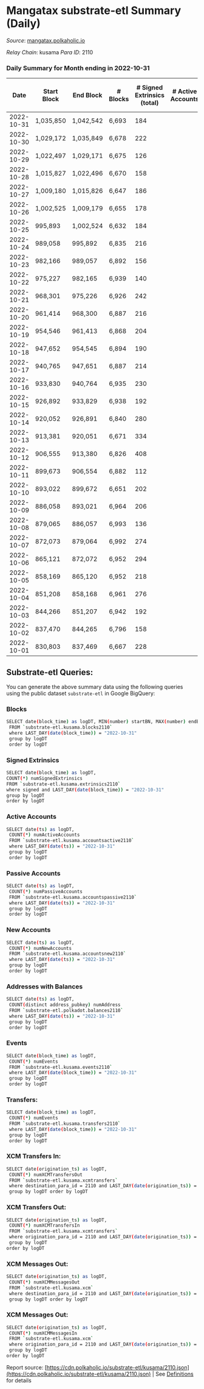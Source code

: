 # Mangatax substrate-etl Summary (Daily)

_Source_: [mangatax.polkaholic.io](https://mangatax.polkaholic.io)

*Relay Chain*: kusama
*Para ID*: 2110



### Daily Summary for Month ending in 2022-10-31


| Date | Start Block | End Block | # Blocks | # Signed Extrinsics (total) | # Active Accounts | # Passive | # New | # Addresses with Balances | # Events | # Transfers | # XCM Transfers In | # XCM Transfers Out | # XCM In | # XCM Out | Issues | 
| ---- | ----------- | --------- | -------- | --------------------------- | ----------------- | --------- | ----- | ------------------------- | -------- | ----------- | ------------------ | ------------------- | -------- | --------- | ------ |
| 2022-10-31 | 1,035,850 | 1,042,542 | 6,693 | 184 |  |  |  | 1,395 | 13,909 | 1  | 10 ($239.43) | 6 ($1,277.21) |  |  |  |
| 2022-10-30 | 1,029,172 | 1,035,849 | 6,678 | 222 |  |  |  | 1,393 | 13,990 |   | 16 ($3,030.53) | 13 ($3,803.90) |  |  |  |
| 2022-10-29 | 1,022,497 | 1,029,171 | 6,675 | 126 |  |  |  | 1,391 | 13,774 |   | 8 ($4,843.01) | 3 ($3,331.39) |  |  |  |
| 2022-10-28 | 1,015,827 | 1,022,496 | 6,670 | 158 |  |  |  | 1,391 | 13,858 | 2  | 7 ($377.79) | 3 ($50.42) |  |  |  |
| 2022-10-27 | 1,009,180 | 1,015,826 | 6,647 | 186 |  |  |  | 1,390 | 13,870 | 3  | 10 ($344.52) | 4 ($686.97) |  |  |  |
| 2022-10-26 | 1,002,525 | 1,009,179 | 6,655 | 178 |  |  |  | 1,388 | 13,803 |   | 7 ($2,776.99) | 6 ($310.19) |  |  |  |
| 2022-10-25 | 995,893 | 1,002,524 | 6,632 | 184 |  |  |  | 1,388 | 13,834 |   | 12 ($645.92) | 11 ($2,119.77) |  |  |  |
| 2022-10-24 | 989,058 | 995,892 | 6,835 | 216 |  |  |  | 1,386 | 14,263 |   | 13 ($207.72) | 1 ($271.21) |  |  |  |
| 2022-10-23 | 982,166 | 989,057 | 6,892 | 156 |  |  |  | 1,384 | 14,290 |   | 8 ($145.05) |   |  |  |  |
| 2022-10-22 | 975,227 | 982,165 | 6,939 | 140 |  |  |  | 1,384 | 14,372 |   | 5 ($128.30) | 1 ($147.56) |  |  |  |
| 2022-10-21 | 968,301 | 975,226 | 6,926 | 242 |  |  |  | 1,382 | 14,506 | 3  | 9 ($1,083.20) |   |  |  |  |
| 2022-10-20 | 961,414 | 968,300 | 6,887 | 216 |  |  |  | 1,382 | 14,347 | 1  | 6 ($41.44) |   |  |  |  |
| 2022-10-19 | 954,546 | 961,413 | 6,868 | 204 |  |  |  | 1,380 | 14,328 |   | 9 ($408.10) |   |  |  |  |
| 2022-10-18 | 947,652 | 954,545 | 6,894 | 190 |  |  |  | 1,378 | 14,364 | 2  | 13 ($9,696.67) | 2 ($1,127.04) |  |  |  |
| 2022-10-17 | 940,765 | 947,651 | 6,887 | 214 |  |  |  | 1,378 | 14,394 |   | 11 ($347.54) |   |  |  |  |
| 2022-10-16 | 933,830 | 940,764 | 6,935 | 230 |  |  |  | 1,376 | 14,471 |   | 11 ($309.73) |   |  |  |  |
| 2022-10-15 | 926,892 | 933,829 | 6,938 | 192 |  |  |  | 1,374 | 14,443 | 1  | 6  |   |  |  |  |
| 2022-10-14 | 920,052 | 926,891 | 6,840 | 280 |  |  |  | 1,374 | 14,378 |   | 10 ($619.20) | 1 ($246.46) |  |  |  |
| 2022-10-13 | 913,381 | 920,051 | 6,671 | 334 |  |  |  | 1,372 | 14,089 | 2  | 10 ($725.65) |   |  |  |  |
| 2022-10-12 | 906,555 | 913,380 | 6,826 | 408 |  |  |  | 1,371 | 14,547 | 2  | 11 ($473.06) |   |  |  |  |
| 2022-10-11 | 899,673 | 906,554 | 6,882 | 112 |  |  |  | 1,370 | 14,210 |   | 7 ($131.06) |   |  |  |  |
| 2022-10-10 | 893,022 | 899,672 | 6,651 | 202 |  |  |  | 1,369 | 13,847 | 1  | 8 ($71.93) |   |  |  |  |
| 2022-10-09 | 886,058 | 893,021 | 6,964 | 206 |  |  |  | 1,369 | 14,513 |   | 6 ($899.04) | 2 ($254.68) |  |  |  |
| 2022-10-08 | 879,065 | 886,057 | 6,993 | 136 |  |  |  | 1,369 | 14,467 |   | 5 ($106.21) | 1 ($1,022.59) |  |  |  |
| 2022-10-07 | 872,073 | 879,064 | 6,992 | 274 |  |  |  | 1,368 | 14,667 |   | 17 ($382.09) | 3 ($1,831.52) |  |  |  |
| 2022-10-06 | 865,121 | 872,072 | 6,952 | 294 |  |  |  | 1,368 | 14,584 | 21  | 26 ($494,245.91) | 3 ($15,521.68) |  |  |  |
| 2022-10-05 | 858,169 | 865,120 | 6,952 | 218 |  |  |  | 1,359 | 14,415 | 8  | 8 ($98.08) |   |  |  |  |
| 2022-10-04 | 851,208 | 858,168 | 6,961 | 276 |  |  |  | 1,357 | 14,645 | 2  | 11 ($598.31) | 2 ($208.84) |  |  |  |
| 2022-10-03 | 844,266 | 851,207 | 6,942 | 192 |  |  |  | 1,356 | 14,465 | 1  | 14 ($8.28) | 4 ($2,896.35) |  |  |  |
| 2022-10-02 | 837,470 | 844,265 | 6,796 | 158 |  |  |  | 1,355 | 14,132 | 15  | 10 ($75.98) |   |  |  |  |
| 2022-10-01 | 830,803 | 837,469 | 6,667 | 228 |  |  |  | 1,339 | 13,911 |   | 10 ($1,064.90) |   |  |  |  |

## Substrate-etl Queries:
You can generate the above summary data using the following queries using the public dataset `substrate-etl` in Google BigQuery:

### Blocks
```bash
SELECT date(block_time) as logDT, MIN(number) startBN, MAX(number) endBN, COUNT(*) numBlocks 
 FROM `substrate-etl.kusama.blocks2110`  
 where LAST_DAY(date(block_time)) = "2022-10-31" 
 group by logDT 
 order by logDT
```

### Signed Extrinsics
```bash
SELECT date(block_time) as logDT, 
COUNT(*) numSignedExtrinsics 
FROM `substrate-etl.kusama.extrinsics2110`  
where signed and LAST_DAY(date(block_time)) = "2022-10-31" 
group by logDT 
order by logDT
```

### Active Accounts
```bash
SELECT date(ts) as logDT, 
 COUNT(*) numActiveAccounts 
 FROM `substrate-etl.kusama.accountsactive2110` 
 where LAST_DAY(date(ts)) = "2022-10-31" 
 group by logDT 
 order by logDT
```

### Passive Accounts
```bash
SELECT date(ts) as logDT, 
 COUNT(*) numPassiveAccounts 
 FROM `substrate-etl.kusama.accountspassive2110` 
 where LAST_DAY(date(ts)) = "2022-10-31" 
 group by logDT 
 order by logDT
```

### New Accounts
```bash
SELECT date(ts) as logDT, 
 COUNT(*) numNewAccounts 
 FROM `substrate-etl.kusama.accountsnew2110` 
 where LAST_DAY(date(ts)) = "2022-10-31" 
 group by logDT
 order by logDT
```

### Addresses with Balances
```bash
SELECT date(ts) as logDT,
 COUNT(distinct address_pubkey) numAddress 
 FROM `substrate-etl.polkadot.balances2110` 
 where LAST_DAY(date(ts)) = "2022-10-31" 
 group by logDT 
 order by logDT
```

### Events
```bash
SELECT date(block_time) as logDT, 
 COUNT(*) numEvents 
 FROM `substrate-etl.kusama.events2110` 
 where LAST_DAY(date(block_time)) = "2022-10-31" 
 group by logDT 
 order by logDT
```

### Transfers:
```bash
SELECT date(block_time) as logDT, 
 COUNT(*) numEvents 
 FROM `substrate-etl.kusama.transfers2110` 
 where LAST_DAY(date(block_time)) = "2022-10-31" 
 group by logDT 
 order by logDT
```

### XCM Transfers In:
```bash
SELECT date(origination_ts) as logDT, 
 COUNT(*) numXCMTransfersOut 
 FROM `substrate-etl.kusama.xcmtransfers` 
 where destination_para_id = 2110 and LAST_DAY(date(origination_ts)) = "2022-10-31" 
 group by logDT order by logDT
```

### XCM Transfers Out:
```bash
SELECT date(origination_ts) as logDT, 
 COUNT(*) numXCMTransfersIn 
 FROM `substrate-etl.kusama.xcmtransfers` 
 where origination_para_id = 2110 and LAST_DAY(date(origination_ts)) = "2022-10-31" 
 group by logDT 
order by logDT
```

### XCM Messages Out:
```bash
SELECT date(origination_ts) as logDT, 
 COUNT(*) numXCMMessagesOut 
 FROM `substrate-etl.kusama.xcm` 
 where destination_para_id = 2110 and LAST_DAY(date(origination_ts)) = "2022-10-31" 
 group by logDT order by logDT
```

### XCM Messages Out:
```bash
SELECT date(origination_ts) as logDT, 
 COUNT(*) numXCMMessagesIn 
 FROM `substrate-etl.kusama.xcm` 
 where origination_para_id = 2110 and LAST_DAY(date(origination_ts)) = "2022-10-31" 
 group by logDT 
order by logDT
```


Report source: [https://cdn.polkaholic.io/substrate-etl/kusama/2110.json](https://cdn.polkaholic.io/substrate-etl/kusama/2110.json) | See [Definitions](/DEFINITIONS.md) for details

